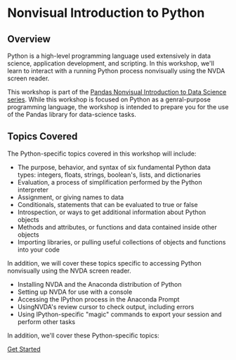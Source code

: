 # Nonvisual Introduction to Python

## Overview

Python is a high-level programming language used extensively in data science, application development, and scripting. In this workshop, we'll learn to interact with a running Python process nonvisually using the NVDA screen reader.

This workshop is part of the [Pandas Nonvisual Introduction to Data Science series](). While this workshop is focused on Python as a genral-purpose programming language, the workshop is intended to prepare you for the use of the Pandas library for data-science tasks.

## Topics Covered

The Python-specific topics covered in this workshop will include:

- The purpose, behavior, and syntax of six fundamental Python data types: integers, floats, strings, boolean's, lists, and dictionaries
- Evaluation, a process of simplification performed by the Python interpreter
- Assignment, or giving names to data
- Conditionals, statements that can be evaluated to true or false
- Introspection, or ways to get additional information about Python objects
- Methods and attributes, or functions and data contained inside other objects
- Importing libraries, or pulling useful collections of objects and functions into your code

In addition, we will cover these topics specific to accessing Python nonvisually using the NVDA screen reader.


- Installing NVDA and the Anaconda distribution of Python
- Setting up NVDA for use with a console
- Accessing the IPython process in the Anaconda Prompt
- UsingNVDA's review cursor to check output, including errors
- Using IPython-specific "magic" commands to export your session and perform other tasks

In addition, we'll cover these Python-specific topics:

[Get Started](sections/installation.md)  
